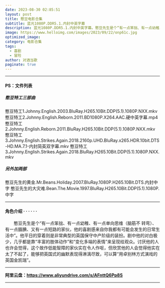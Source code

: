 ```yaml
---
date: 2023-08-30 02:85:51
layout: post
title: 憨豆电影合集
subtitle: 蓝光1080P.DDR5.1.内封中英字幕
description: 蓝光1080P.DDR5.1.内封中英字幕。憨豆先生是个“有一点笨拙、有一点幼稚、有一点单向思维（脑筋不 转弯）、有一点腼腆、又有一点短路的家伙，他的喜剧感来自你我都有可能会发生的日常生活中......
image: https://www.helloimg.com/images/2023/09/22/onp61c.jpg
optimized_image: 
category: 电影合集
tags:
  - 喜剧
  - 冒险
author: 对酒当歌
paginate: true
---
```


---

#### PS：文件列表

##### 憨豆特工三部曲

憨豆特工1.Johnny.English.2003.BluRay.H265.10Bit.DDP(5.1).1080P.NXX.mkv
憨豆特工2.Johnny.English.Reborn.2011.BD1080P.X264.AAC.硬中英字幕.mp4
憨豆特工2.Johnny.English.Reborn.2011.BluRay.H265.10Bit.DDP(5.1).1080P.NXX.mkv
憨豆特工3.Johnny.English.Strikes.Again.2018.2160p.UHD.BluRay.x265.HDR.10bit.DTS-HD.MA.7.1-内封简英双字幕.mkv
憨豆特工3.Johnny.English.Strikes.Again.2018.BluRay.H265.10Bit.DDP(5.1).1080P.NXX.mkv

##### 另外加两部

憨豆先生的黄金.Mr.Beans.Holiday.2007.BluRay.1080P.H265.10Bit.DTS.内封中字
憨豆先生的大灾难.Bean.The.Movie.1997.BluRay.H265.10Bit.DDP(5.1).1080P.中字

---

#### 角色介绍 · · · · · ·

　　憨豆先生是个“有一点笨拙、有一点幼稚、有一点单向思维（脑筋不 转弯）、有一点腼腆、又有一点短路的家伙，他的喜剧感来自你我都有可能会发生的日常生活中”。他平日的穿着则是非常典型的英国保守中产阶级的装扮。剧中他的对白极少，几乎都是靠“丰富的肢体动作”和“变化多端的表情”来呈现给观众。讨厌他的人也许会觉得，这个故作低能智障的家伙实在令人作呕，但欣赏他的人会觉得他实在太了不起了，能够把英国式的幽默表现得淋漓尽致，可以算“用卓别林方式演戏的英国金凯瑞”。

---

**阿里云盘：<https://www.aliyundrive.com/s/AFnttQ6Pp8S>**

---
